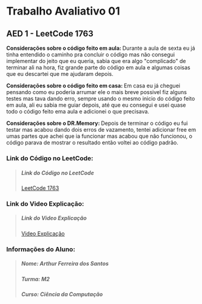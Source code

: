 <h1>Trabalho Avaliativo 01</h1>
<h2>AED 1 - LeetCode 1763</h2>

<strong>Considerações sobre o código feito em aula: </strong>Durante a aula de sexta eu já tinha entendido o caminho pra concluir o código
mas não consegui implementar do jeito que eu queria, sabia que era algo "complicado" de terminar ali na hora, fiz grande
parte do código em aula e algumas coisas que eu descartei que me ajudaram depois.

<strong>Considerações sobre o código feito em casa: </strong>Em casa eu já cheguei pensando como eu poderia arrumar ele o mais breve possivel
fiz alguns testes mas tava dando erro, sempre usando o mesmo inicio do código feito em aula, ali eu sabia me guiar depois,
até que eu consegui e usei quase todo o código feito ema aula e adicionei o que precisava.

<strong>Considerações sobre o DR.Memory: </strong>Depois de terminar o código eu fui testar mas acabou dando dois erros de vazamento, tentei
adicionar free em umas partes que achei que ia funcionar mas acabou que não funcionou, o código parava de mostrar o resultado
então voltei ao código padrão. 

<h3>Link do Código no LeetCode: </h3>
<blockquote><h5>Link do Código no LeetCode</h4>
<a href="https://leetcode.com/problems/longest-nice-substring/">LeetCode 1763</a></blockquote> 

<h3>Link do Video Explicação: </h3>
<blockquote><h5>Link do Video Explicação</h4>
<a href="https://drive.google.com/file/d/13nRWSR6BNYDOi658wfIZSWJ5ylzWLw7E/view?usp=sharing">Video Explicação</a></blockquote> 

<h3>Informações do Aluno: </h3>
<blockquote><h5>Nome: Arthur Ferreira dos Santos</h4>
<h5>Turma: M2</h4>
<h5>Curso: Ciência da Computação</h4></blockquote>
